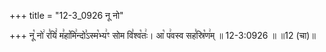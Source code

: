 +++
title = "12-3_0926 नू नो"

+++
नू꣡ नो꣢ र꣣यिं꣢ म꣣हा꣡मि꣢न्दो꣣ऽस्म꣡भ्य꣢ꣳ सोम वि꣣श्व꣡तः꣢। आ꣡ प꣢वस्व सह꣣स्रि꣡ण꣢म् ॥ 12-3:0926 ॥ ॥12 (चा)॥